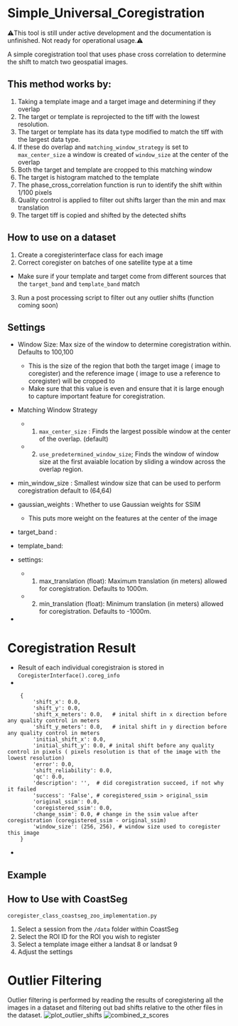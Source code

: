 # Simple_Universal_Coregistration

⚠️This tool is still under active development and the documentation is unfinished. Not ready for operational usage.⚠️

A simple coregistration tool that uses phase cross correlation to determine the shift to match two geospatial images. 

## This method works by:
1. Taking a template image and a target image and determining if they overlap
2. The target or template is reprojected to the tiff with the lowest resolution.
3. The target or template has its data type modified to match the tiff with the largest data type.
4. If these do overlap and `matching_window_strategy` is set to `max_center_size` a window is created of `window_size` at the center of the overlap
5. Both the target and template are cropped to this matching window
6. The target is histogram matched to the template
7. The phase_cross_correlation function is run to identify the shift within 1/100 pixels
8. Quality control is applied to filter out shifts larger than the min and max translation 
9. The target tiff is copied and shifted by the detected shifts

## How to use on a dataset
1. Create a coregisterinterface class for each image
3. Correct coregister on batches of one satellite type at a time
- Make sure if your template and target come from different sources that the `target_band` and `template_band` match
3. Run a post processing script to filter out any outlier shifts (function coming soon)

## Settings
- Window Size: Max size of the window to determine coregistration within. Defaults to 100,100
  - This is the size of the region that both the target image ( image to coregister) and the reference image ( image to use a reference to coregister) will be cropped to
  - Make sure that this value is even and ensure that it is large enough to capture important feature for coregistration.
- Matching Window Strategy
  -   1.  `max_center_size` : Finds the largest possible window at the center of the overlap. (default)
  -   2. `use_predetermined_window_size`; Finds the window of window size at the first avaiable location by sliding a window across the overlap region.
- min_window_size : Smallest window size that can be used to perform coregistration default to (64,64)
- gaussian_weights : Whether to use Gaussian weights for SSIM
   - This puts more weight on the features at the center of the image
- target_band : 
- template_band: 
- settings:
  -   1. max_translation (float): Maximum translation (in meters) allowed for coregistration. Defaults to 1000m.
  -   2. min_translation (float): Minimum translation (in meters) allowed for coregistration. Defaults to -1000m.
            

- <todo explain rest of settings>

# Coregistration Result
- Result of each individual coregistraion is stored in `CoregisterInterface().coreg_info`
- 
```
    {
        'shift_x': 0.0,
        'shift_y': 0.0,
        'shift_x_meters': 0.0,   # inital shift in x direction before any quality control in meters
        'shift_y_meters': 0.0,   # inital shift in y direction before any quality control in meters
        'initial_shift_x': 0.0,
        'initial_shift_y': 0.0, # inital shift before any quality control in pixels ( pixels resolution is that of the image with the lowest resolution)
        'error': 0.0,
        'shift_reliability': 0.0, 
        'qc': 0.0,
        'description': '',  # did coregistration succeed, if not why it failed 
        'success': 'False', # coregistered_ssim > original_ssim
        'original_ssim': 0.0,
        'coregistered_ssim': 0.0,
        'change_ssim': 0.0, # change in the ssim value after coregistration (coregistered_ssim - original_ssim)
        'window_size': (256, 256), # window size used to coregister this image
    }
```
- 


## Example
<Show place>
<Show Settings>
<Show results and json file>
<Show Before and After>

## How to Use with CoastSeg
`coregister_class_coastseg_zoo_implementation.py`
1. Select a session from the `/data` folder within CoastSeg
2. Select the ROI ID for the ROI you wish to register
3. Select a template image either a landsat 8 or landsat 9
4. Adjust the settings
<Make an example>

# Outlier Filtering
Outlier filtering is performed by reading the results of coregistering all the images in a dataset and filtering out bad shifts relative to the other files in the dataset.
<Explain two method of outlier filtering>
![plot_outlier_shifts](https://github.com/user-attachments/assets/69f21601-4c22-4b75-ab98-bddc19e1b614)
![combined_z_scores](https://github.com/user-attachments/assets/fe6d3ce3-a080-41ed-b6ef-a6dcca0702e2)


